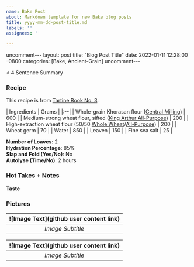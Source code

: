 ```yaml
---
name: Bake Post
about: Markdown template for new Bake blog posts
title: yyyy-mm-dd-post-title.md
labels: ''
assignees: ''

---
```


uncomment---
layout: post
title:  "Blog Post Title"
date:   2022-01-11 12:28:00 -0800
categories: [Bake, Ancient-Grain]
uncomment---

< 4 Sentence Summary

### Recipe
This recipe is from [Tartine Book No. 3](url). 

| Ingredients | Grams |
|:--| 
| Whole-grain Khorasan flour ([Central Milling](https://centralmilling.com/product/organic-whole-khorasan-flour/)) | 600 |
| Medium-strong wheat flour, sifted ([King Arthur All-Purpose](https://shop.kingarthurbaking.com/items/organic-all-purpose-flour)) | 200 |
| High-extraction wheat flour (50/50 [Whole Wheat](https://shop.kingarthurbaking.com/items/100-organic-whole-wheat-flour)/[All-Purpose](https://shop.kingarthurbaking.com/items/organic-all-purpose-flour)) | 200 |
| Wheat germ | 70 |
| Water | 850 |
| Leaven | 150 |
| Fine sea salt | 25 |

**Number of Loaves**: 2 <br />
**Hydration Percentage**: 85% <br />
**Slap and Fold (Yes/No)**: No <br />
**Autolyse (Time/No)**: 2 hours

### Hot Takes + Notes

**Taste**

### Pictures

| ![Image Text](github user content link) | 
|:--:| 
| *Image Subtitle* |

| ![Image Text](github user content link) | 
|:--:| 
| *Image Subtitle* |
